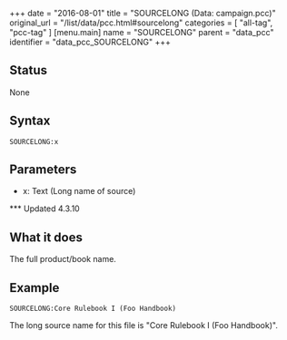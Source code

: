 +++
date = "2016-08-01"
title = "SOURCELONG (Data: campaign.pcc)"
original_url = "/list/data/pcc.html#sourcelong"
categories = [ "all-tag", "pcc-tag" ]
[menu.main]
    name = "SOURCELONG"
    parent = "data_pcc"
    identifier = "data_pcc_SOURCELONG"
+++

## Status

None

## Syntax

`SOURCELONG:x`

## Parameters

-   x: Text (Long name of source)



<span id="sourcelong"></span> \*\*\* Updated 4.3.10

What it does
------------

The full product/book name.

Example
-------

`SOURCELONG:Core Rulebook I (Foo Handbook)`

The long source name for this file is "Core Rulebook I (Foo Handbook)".

